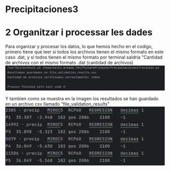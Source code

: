 # Precipitaciones3
# 2  Organitzar i processar les dades
Para organizar y procesar los datos, lo que hemos hecho en el codigo, primero tiene que leer si todos los archivos tienen el mismo formato en este caso .dat, y si todos tienen el mismo formato por terminal saldria "Cantidad de archivos con el mismo formato .dat (cantidad de archivos)
<img src="./Imagenes/archivos_verificados.png" alt="Archivos totales" width="600">

Y tambien como se muestra en la imagen los resultados se han guardado en un archivo csv llamado "file_validation_results"
<img src="./Imagenes/Ejemplo_csv.png" alt="Archivos totales" width="600">

